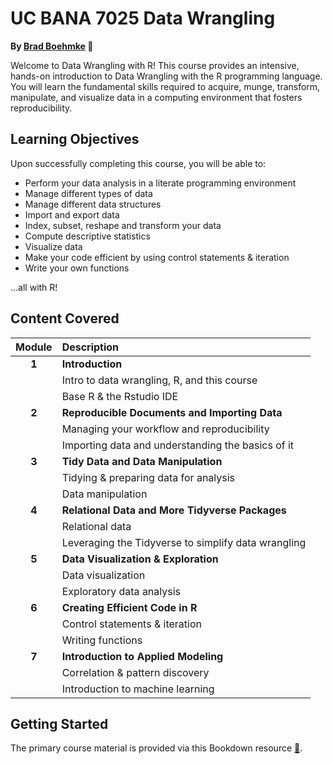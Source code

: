UC BANA 7025 Data Wrangling
================

**By [Brad Boehmke](https://github.com/bradleyboehmke) 🚀**

Welcome to Data Wrangling with R! This course provides an intensive, hands-on introduction to Data Wrangling with the R programming language. You will learn the fundamental skills required to acquire, munge, transform, manipulate, and visualize data in a computing environment that fosters reproducibility.

## Learning Objectives

Upon successfully completing this course, you will be able to:

* Perform your data analysis in a literate programming environment
* Manage different types of data
* Manage different data structures
* Import and export data
* Index, subset, reshape and transform your data
* Compute descriptive statistics
* Visualize data
* Make your code efficient by using control statements & iteration
* Write your own functions

...all with R!

## Content Covered

| Module        | Description                                         |
|:-------------:|:----------------------------------------------------|
| **1**         | **Introduction**                                    |
|               | Intro to data wrangling, R, and this course         |
|               | Base R & the Rstudio IDE                            |
| **2**         | **Reproducible Documents and Importing Data**       |
|               | Managing your workflow and reproducibility          |
|               | Importing data and understanding the basics of it   |
| **3**         | **Tidy Data and Data Manipulation**                 |
|               | Tidying & preparing data for analysis               |
|               | Data manipulation                                   |
| **4**         | **Relational Data and More Tidyverse Packages**     |
|               | Relational data                                     |
|               | Leveraging the Tidyverse to simplify data wrangling |
| **5**         | **Data Visualization & Exploration**                |
|               | Data visualization                                  |
|               | Exploratory data analysis                           |
| **6**         | **Creating Efficient Code in R**                    |
|               | Control statements & iteration                      |
|               | Writing functions                                   |
| **7**         | **Introduction to Applied Modeling**                |
|               | Correlation & pattern discovery                     |
|               | Introduction to machine learning                    |

## Getting Started

The primary course material is provided via this Bookdown resource [:closed_book:](https://bradleyboehmke.github.io/uc-bana-7025/).
